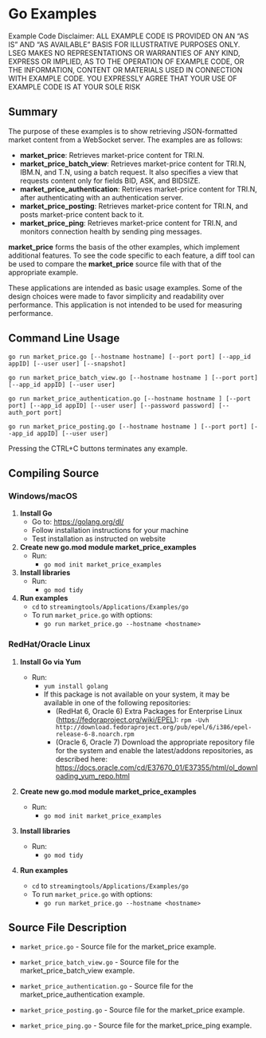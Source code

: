 # Go Examples

Example Code Disclaimer:
ALL EXAMPLE CODE IS PROVIDED ON AN “AS IS” AND “AS AVAILABLE” BASIS FOR ILLUSTRATIVE PURPOSES ONLY. LSEG MAKES NO REPRESENTATIONS OR WARRANTIES OF ANY KIND, EXPRESS OR IMPLIED, AS TO THE OPERATION OF EXAMPLE CODE, OR THE INFORMATION, CONTENT OR MATERIALS USED IN CONNECTION WITH EXAMPLE CODE. YOU EXPRESSLY AGREE THAT YOUR USE OF EXAMPLE CODE IS AT YOUR SOLE RISK

## Summary

The purpose of these examples is to show retrieving JSON-formatted market content
from a WebSocket server. The examples are as follows:

* __market\_price__: Retrieves market-price content for TRI.N.
* __market\_price\_batch\_view__: Retrieves market-price content for TRI.N, IBM.N, and T.N, 
  using a batch request. It also specifies a view that requests content only for fields 
  BID, ASK, and BIDSIZE.
* __market\_price\_authentication__: Retrieves market-price content for TRI.N, after 
  authenticating with an authentication server.
* __market\_price\_posting__: Retrieves market-price content for TRI.N, and posts
  market-price content back to it.
* __market\_price\_ping__: Retrieves market-price content for TRI.N, and monitors
  connection health by sending ping messages.

__market\_price__ forms the basis of the other examples, which implement additional
features. To see the code specific to each feature, a diff tool can be used to compare
the __market\_price__ source file with that of the appropriate example.

These applications are intended as basic usage examples. Some of the design choices
were made to favor simplicity and readability over performance. This application 
is not intended to be used for measuring performance.
## Command Line Usage

```go run market_price.go [--hostname hostname] [--port port] [--app_id appID] [--user user] [--snapshot]```

```go run market_price_batch_view.go [--hostname hostname ] [--port port] [--app_id appID] [--user user]```

```go run market_price_authentication.go [--hostname hostname ] [--port port] [--app_id appID] [--user user] [--password password] [--auth_port port]```

```go run market_price_posting.go [--hostname hostname ] [--port port] [--app_id appID] [--user user]```

Pressing the CTRL+C buttons terminates any example.
## Compiling Source
### Windows/macOS
1. __Install Go__
    - Go to: <https://golang.org/dl/>
    - Follow installation instructions for your machine
    - Test installation as instructed on website
2. __Create new go.mod module market\_price\_examples__
    - Run:
      - `go mod init market_price_examples`
3. __Install libraries__
    - Run:
      - `go mod tidy`
4. __Run examples__
    - `cd` to `streamingtools/Applications/Examples/go`
    - To run `market_price.go` with options:
      - `go run market_price.go --hostname <hostname>`

### RedHat/Oracle Linux
1. __Install Go via Yum__
    - Run:
      - `yum install golang`
      - If this package is not available on your system, it may be available in one of the following repositories:
          - (RedHat 6, Oracle 6) Extra Packages for Enterprise Linux (<https://fedoraproject.org/wiki/EPEL>):
            `rpm -Uvh http://download.fedoraproject.org/pub/epel/6/i386/epel-release-6-8.noarch.rpm`
		  - (Oracle 6, Oracle 7) Download the appropriate repository file for the system and enable the latest/addons repositories, as described here: <https://docs.oracle.com/cd/E37670_01/E37355/html/ol_downloading_yum_repo.html>
      
2. __Create new go.mod module market\_price\_examples__
    - Run:
      - `go mod init market_price_examples`
3. __Install libraries__
    - Run:
      - `go mod tidy`
4. __Run examples__
    - `cd` to `streamingtools/Applications/Examples/go`
    - To run `market_price.go` with options:
      - `go run market_price.go --hostname <hostname>`

## Source File Description

* `market_price.go` - Source file for the market\_price example.

* `market_price_batch_view.go` - Source file for the market\_price\_batch\_view example.

* `market_price_authentication.go` - Source file for the market\_price\_authentication example.

* `market_price_posting.go` - Source file for the market\_price example.

* `market_price_ping.go` - Source file for the market\_price\_ping example.
